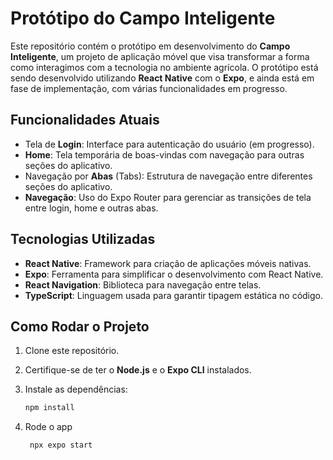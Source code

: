# Protótipo do Campo Inteligente

Este repositório contém o protótipo em desenvolvimento do **Campo Inteligente**, um projeto de aplicação móvel que visa transformar a forma como interagimos com a tecnologia no ambiente agrícola. O protótipo está sendo desenvolvido utilizando **React Native** com o **Expo**, e ainda está em fase de implementação, com várias funcionalidades em progresso.

## Funcionalidades Atuais

- Tela de **Login**: Interface para autenticação do usuário (em progresso).
- **Home**: Tela temporária de boas-vindas com navegação para outras seções do aplicativo.
- Navegação por **Abas** (Tabs): Estrutura de navegação entre diferentes seções do aplicativo.
- **Navegação**: Uso do Expo Router para gerenciar as transições de tela entre login, home e outras abas.

## Tecnologias Utilizadas

- **React Native**: Framework para criação de aplicações móveis nativas.
- **Expo**: Ferramenta para simplificar o desenvolvimento com React Native.
- **React Navigation**: Biblioteca para navegação entre telas.
- **TypeScript**: Linguagem usada para garantir tipagem estática no código.

## Como Rodar o Projeto

1. Clone este repositório.
2. Certifique-se de ter o **Node.js** e o **Expo CLI** instalados.
3. Instale as dependências:
   ```bash
   npm install
4. Rode o app

   ```bash
    npx expo start
   ```